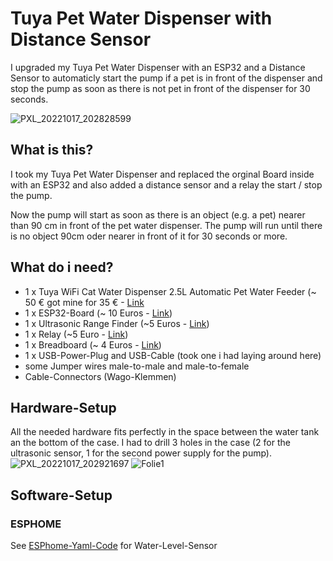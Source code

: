 # Tuya Pet Water Dispenser with Distance Sensor
I upgraded my Tuya Pet Water Dispenser with an ESP32 and a Distance Sensor to automaticly start the pump if a pet is in front of the dispenser and stop the pump as soon as there is not pet in front of the dispenser for 30 seconds.

![PXL_20221017_202828599](https://user-images.githubusercontent.com/29648553/196281586-7b63e71f-6aa1-4c22-a911-5c76376d48aa.jpg)



## What is this?
I took my Tuya Pet Water Dispenser and replaced the orginal Board inside with an ESP32 and also added a distance sensor and a relay the start / stop the pump.

Now the pump will start as soon as there is an object (e.g. a pet) nearer than 90 cm in front of the pet water dispenser. The pump will run until there is no object 90cm oder nearer in front of it for 30 seconds or more.

## What do i need?
- 1 x Tuya WiFi Cat Water Dispenser 2.5L Automatic Pet Water Feeder (~ 50 € got mine for 35 € - [Link](https://www.aliexpress.com/item/1005003726277303.html?spm=a2g0o.productlist.0.0.f7c72272WTu7qI&algo_pvid=36cb1fd8-b29e-4511-9068-1e09021b52d6&algo_exp_id=36cb1fd8-b29e-4511-9068-1e09021b52d6-14&pdp_ext_f=%7B%22sku_id%22%3A%2212000029712709668%22%7D&pdp_npi=2%40dis%21EUR%2189.16%2149.04%21%21%21%21%21%402100bb5116660393799365670e562b%2112000029712709668%21sea&curPageLogUid=xDwKf8HcFkYT)
- 1 x ESP32-Board (~ 10 Euros - [Link](https://www.amazon.de/dp/B071P98VTG/ref=twister_B07Z6CSD9K?_encoding=UTF8&psc=1))
- 1 x Ultrasonic Range Finder (~5 Euros - [Link](https://www.amazon.de/gp/product/B07TKVPPHF/ref=ppx_yo_dt_b_search_asin_title?ie=UTF8&th=1))
- 1 x Relay (~5 Euro - [Link](https://www.amazon.de/gp/product/B07TYG14N6/ref=ppx_yo_dt_b_asin_title_o01_s00?ie=UTF8&th=1))
- 1 x Breadboard (~ 4 Euros - [Link](https://www.amazon.de/gp/product/B07KKJSFM1/ref=ppx_yo_dt_b_search_asin_title?ie=UTF8&th=1))
- 1 x USB-Power-Plug and USB-Cable (took one i had laying around here)
- some Jumper wires male-to-male and male-to-female
- Cable-Connectors (Wago-Klemmen)


## Hardware-Setup
All the needed hardware fits perfectly in the space between the water tank an the bottom of the case. I had to drill 3 holes in the case (2 for the ultrasonic sensor, 1 for the second power supply for the pump).
![PXL_20221017_202921697](https://user-images.githubusercontent.com/29648553/196281986-8dee2d7d-365a-4120-aad1-b20a5cae323d.jpg)
![Folie1](https://user-images.githubusercontent.com/29648553/196286765-be07d57a-5710-4a12-bfcf-3e49733f4f33.PNG)

## Software-Setup


### ESPHOME
See [ESPhome-Yaml-Code](https://github.com/guevara777/smart_raised_garden_bed_irrigation/blob/main/esphome_code.yaml) for Water-Level-Sensor 
